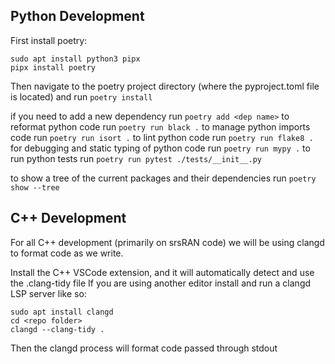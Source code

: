 ## Python Development

First install poetry:
```
sudo apt install python3 pipx
pipx install poetry
```

Then navigate to the poetry project directory (where the pyproject.toml file is located) and run `poetry install`

if you need to add a new dependency run `poetry add <dep name>`
to reformat python code run `poetry run black .`
to manage python imports code run `poetry run isort .`
to lint python code run `poetry run flake8 .`
for debugging and static typing of python code run `poetry run mypy .`
to run python tests run `poetry run pytest ./tests/__init__.py`

to show a tree of the current packages and their dependencies run `poetry show --tree`


## C++ Development

For all C++ development (primarily on srsRAN code) we will be using clangd to format code as we write.

Install the C++ VSCode extension, and it will automatically detect and use the .clang-tidy file
If you are using another editor install and run a clangd LSP server like so:
```
sudo apt install clangd
cd <repo folder>
clangd --clang-tidy .
```
Then the clangd process will format code passed through stdout
